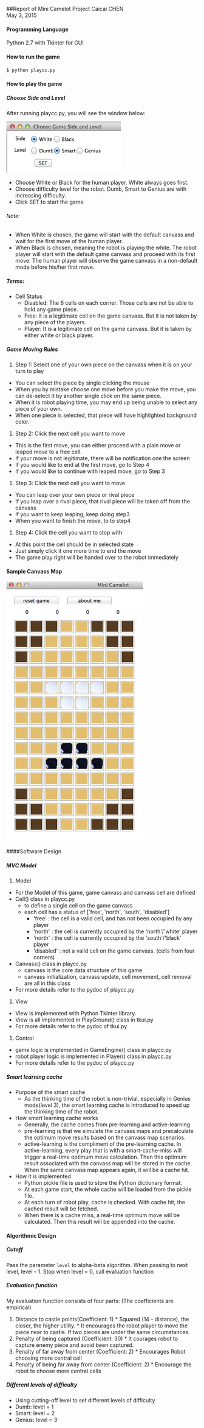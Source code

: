 ##Report of Mini Camelot Project
Caicai CHEN<br>
May 3, 2015

#### Programming Language

Python 2.7 with Tkinter for GUI

#### How to run the game

```
$ python playcc.py
```

#### How to play the game

##### Choose Side and Level

After running playcc.py, you will see the window below:
	
![Image of SET](images/SideLevel.jpg)	

* Choose White or Black for the human player. White always goes first.  
* Choose difficulty level for the robot. Dumb, Smart to Genius are with increasing difficulty.
* Click SET to start the game

###### Note: 
* When White is chosen, the game will start with the default canvass and wait for the first move of the human player.
* When Black is chosen, meaning the robot is playing the white. The robot player will start with the default game canvass and proceed with its first move. The human player will observe the game canvass in a non-default mode before his/her first move.
	
##### Terms:

* Cell Status
  * Disabled: The 6 cells on each corner. Those cells are not be able to hold any game piece.
  * Free: It is a legitimate cell on the game canvass. But it is not taken by any piece of the players.
  * Player: It is a legitimate cell on the game canvass. But it is taken by either white or black player.

##### Game Moving Rules

1. Step 1: Select one of your own piece on the canvass when it is on your turn to play
  * You can select the piece by single clicking the mouse
  * When you by mistake choose one move before you make the move, you can de-select it by another single click on the same piece.
  * When it is robot playing time, you may end up being unable to select any piece of your own.
  * When one piece is selected, that piece will have highlighted background color.
1. Step 2: Click the next cell you want to move
  * This is the first move, you can either proceed with a plain move or leaped move to a free cell.
  * If your move is not legitimate, there will be notification one the screen
  * If you would like to end at the first move, go to Step 4
  * If you would like to continue with leaped move, go to Step 3
1. Step 3: Click the next cell you want to move
  * You can leap over your own piece or rival piece
  * If you leap over a rival piece, that rival piece will be taken off from the canvass
  * If you want to keep leaping, keep doing step3
  * When you want to finish the move, to to step4
1. Step 4: Click the cell you want to stop with
  * At this point the cell should be in selected state
  * Just simply click it one more time to end the move
  * The game play right will be handed over to the robot immediately
	
#### Sample Canvass Map
  ![Image of canvass](images/Canvass.jpg)	

####Software Design

##### MVC Model

1. Model
  * For the Model of this game, game canvass and canvass cell are defined
  * Cell() class in playcc.py
    * to define a single cell on the game canvass
    * each cell has a status of ['free', 'north', 'south', 'disabled']
      * 'free' : the cell is a valid cell, and has not been occupied by any player
      * 'north' : the cell is currently occupied by the 'north'/'white' player
      * 'north' : the cell is currently occupied by the 'south'/'black' player
      * 'disabled' : not a valid cell on the game canvass. (cells from four corners)
  * Canvass() class in playcc.py
    * canvass is the core data structure of this game
    * canvass initialization, canvass update, cell movement, cell removal are all in this class
  * For more details refer to the pydoc of playcc.py

1. View
  * View is implemented with Python Tkinter library. 
  * View is all implemented in PlayGround() class in tkui.py
  * For more details refer to the pydoc of tkui.py

1. Control
  * game logic is implemented in GameEngine() class in playcc.py
  * robot player logic is implemented in Player() class in playcc.py
  * For more details refer to the pydoc of playcc.py

##### Smart learning cache

* Purpose of the smart cache
  * As the thinking time of the robot is non-trivial, especially in Genius mode(level 3), the smart learning cache is introduced to speed up the thinking time of the robot.
* How smart learning cache works
  * Generally, the cache comes from pre-learning and active-learning
  * pre-learning is that we simulate the canvass maps and precalculate the optimum move results based on the canvass map scenarios. 
  * active-learning is the compliment of the pre-learning cache. In active-learning, every play that is with a smart-cache-miss will trigger a real-time optimum move calculation. Then this optimum result associated with the canvass map will be stored in the cache. When the same canvass map appears again, it will be a cache hit.
* How it is implemented
  * Python pickle file is used to store the Python dictionary format.
  * At each game start, the whole cache will be loaded from the pickle file.
  * At each turn of robot play, cache is checked. With cache hit, the cached result will be fetched.
  * When there is a cache miss, a real-time optimum move will be calculated. Then this result will be appended into the cache.
	
#### Algorithmic Design

##### Cutoff

  Pass the parameter `level` to alpha-beta algorithm. 
  When passing to next level, level - 1.
  Stop when level = 0, call evaluation function

##### Evaluation function

  My evaluation function consists of four parts: (The coefficients are empirical)
  1. Distance to castle points(Coefficient: 1)
    * Squared (14 - distance), the closer, the higher utility.
    * It encourages the robot player to move the piece near to castle. If two pieces are under the same circumstances.
  1. Penalty of being captured (Coefficient: 30)
    * It courages robot to capture enemy piece and avoid been captured.
  1. Penalty of far away from center (Coefficient: 2)
    * Encourages Robot choosing more central cell
  1. Penalty of being far away from center (Coefficient: 2) 
    * Encourage the robot to choose more central cells

##### Different levels of difficulty
  * Using cutting-off level to set different levels of difficulty 
  * Dumb: level = 1
  * Smart: level = 2
  * Genius: level = 3

